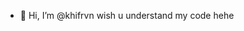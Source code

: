 - 👋 Hi, I’m @khifrvn
wish u understand my code hehe

<!---
khifrvn/khifrvn is a ✨ special ✨ repository because its `README.md` (this file) appears on your GitHub profile.
You can click the Preview link to take a look at your changes.
--->
